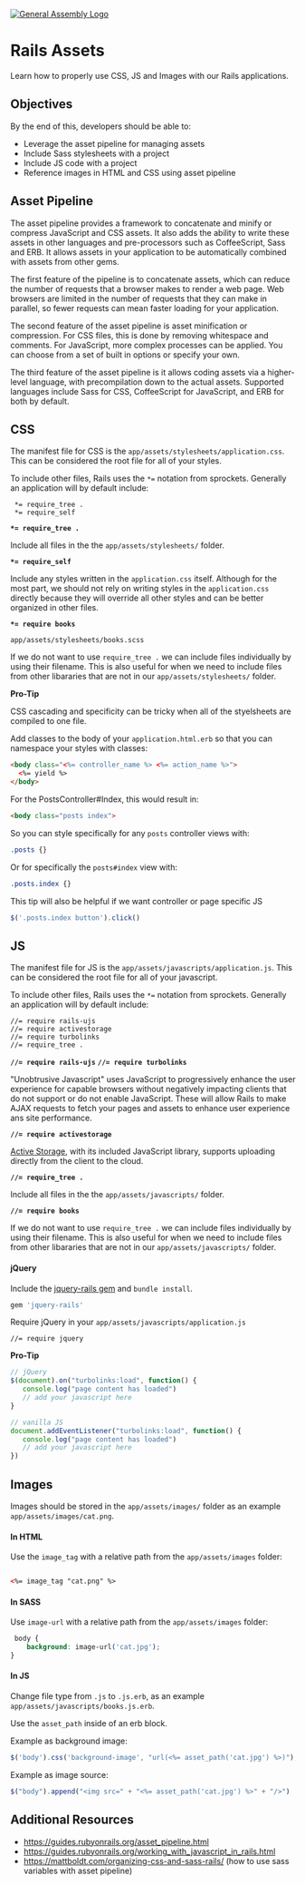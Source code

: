 [![General Assembly Logo](https://camo.githubusercontent.com/1a91b05b8f4d44b5bbfb83abac2b0996d8e26c92/687474703a2f2f692e696d6775722e636f6d2f6b6538555354712e706e67)](https://generalassemb.ly/education/web-development-immersive)

# Rails Assets

Learn how to properly use CSS, JS and Images with our Rails applications.

## Objectives

By the end of this, developers should be able to:

- Leverage the asset pipeline for managing assets
- Include Sass stylesheets with a project
- Include JS code with a project
- Reference images in HTML and CSS using asset pipeline


## Asset Pipeline

The asset pipeline provides a framework to concatenate and minify or compress JavaScript and CSS assets. It also adds the ability to write these assets in other languages and pre-processors such as CoffeeScript, Sass and ERB. It allows assets in your application to be automatically combined with assets from other gems.

The first feature of the pipeline is to concatenate assets, which can reduce the number of requests that a browser makes to render a web page. Web browsers are limited in the number of requests that they can make in parallel, so fewer requests can mean faster loading for your application.

The second feature of the asset pipeline is asset minification or compression. For CSS files, this is done by removing whitespace and comments. For JavaScript, more complex processes can be applied. You can choose from a set of built in options or specify your own.

The third feature of the asset pipeline is it allows coding assets via a higher-level language, with precompilation down to the actual assets. Supported languages include Sass for CSS, CoffeeScript for JavaScript, and ERB for both by default.

## CSS

The manifest file for CSS is the `app/assets/stylesheets/application.css`.  This can be considered the root file for all of your styles.

To include other files, Rails uses the `*=` notation from sprockets.  Generally an application will by default include:
```
 *= require_tree .
 *= require_self
 ```
 
**`*= require_tree .`**

Include all files in the the `app/assets/stylesheets/` folder.
 
**`*= require_self`**

Include any styles written in the `application.css` itself.  Although for the most part, we should not rely on writing styles in the `application.css` directly because they will override all other styles and can be better organized in other files.

**`*= require books`**

`app/assets/stylesheets/books.scss`

If we do not want to use `require_tree .` we can include files individually by using their filename.  This is also useful for when we need to include files from other libararies that are not in our `app/assets/stylesheets/` folder.

**Pro-Tip**

CSS cascading and specificity can be tricky when all of the styelsheets are compiled to one file. 

Add classes to the body of your `application.html.erb` so that you can namespace your styles with classes:
```html 
<body class="<%= controller_name %> <%= action_name %>">
  <%= yield %>
</body>
```

For the PostsController#Index, this would result in: 
```html
<body class="posts index">
```

So you can style specifically for any `posts` controller views with:
```css
.posts {}
```

Or for specifically the `posts#index` view with:
```css
.posts.index {}
```

This tip will also be helpful if we want controller or page specific JS
```js
$('.posts.index button').click()
```

## JS

The manifest file for JS is the `app/assets/javascripts/application.js`.  This can be considered the root file for all of your javascript.

To include other files, Rails uses the `*=` notation from sprockets.  Generally an application will by default include:
```
//= require rails-ujs
//= require activestorage
//= require turbolinks
//= require_tree .
 ```
 
**`//= require rails-ujs`**
**`//= require turbolinks`**

"Unobtrusive Javascript" uses JavaScript to progressively enhance the user experience for capable browsers without negatively impacting clients that do not support or do not enable JavaScript.  These will allow Rails to make AJAX requests to fetch your pages and assets to enhance user experience ans site performance. 

**`//= require activestorage`**

[Active Storage](https://edgeguides.rubyonrails.org/active_storage_overview.html#direct-uploads), with its included JavaScript library, supports uploading directly from the client to the cloud.

**`//= require_tree .`**

Include all files in the the `app/assets/javascripts/` folder.

**`//= require books`**

If we do not want to use `require_tree .` we can include files individually by using their filename.  This is also useful for when we need to include files from other libararies that are not in our `app/assets/javascripts/` folder.

#### jQuery

Include the [jquery-rails gem](https://github.com/rails/jquery-rails) and `bundle install`.
```rb
gem 'jquery-rails'
```

Require jQuery in your `app/assets/javascripts/application.js`
```
//= require jquery
```

**Pro-Tip** 

```js
// jQuery
$(document).on("turbolinks:load", function() {
   console.log("page content has loaded")
   // add your javascript here
}

// vanilla JS
document.addEventListener("turbolinks:load", function() {
   console.log("page content has loaded")
   // add your javascript here
})
```

## Images

Images should be stored in the `app/assets/images/` folder as an example `app/assets/images/cat.png`.

#### In HTML

Use the `image_tag` with a relative path from the `app/assets/images` folder:
```html

<%= image_tag "cat.png" %>
 ```
 
#### In SASS
 
 Use `image-url` with a relative path from the `app/assets/images` folder:
```css
 body {
    background: image-url('cat.jpg');
}
```
 
#### In JS

Change file type from `.js` to `.js.erb`, as an example `app/assets/javascripts/books.js.erb`.

Use the `asset_path` inside of an erb block.

Example as background image:
```js
$('body').css('background-image', "url(<%= asset_path('cat.jpg') %>)");
```

Example as image source:
```js
$("body").append("<img src=" + "<%= asset_path('cat.jpg') %>" + "/>")
```

## Additional Resources

- https://guides.rubyonrails.org/asset_pipeline.html
- https://guides.rubyonrails.org/working_with_javascript_in_rails.html
- https://mattboldt.com/organizing-css-and-sass-rails/ (how to use sass variables with asset pipeline)
